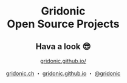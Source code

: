 <h1 align="center">Gridonic<br>Open Source Projects</h1>
<div align="center">
<h2>Hava a look 😎</h1>
<a href="https://gridonic.github.io/">gridonic.github.io/</a>

<p align="center">
  <a href="https://gridonic.ch">gridonic.ch</a> ・
  <a href="https://gridonic.github.io">gridonic.github.io</a> ・
  <a href="https://twitter.com/gridonic">@gridonic</a>
</p>